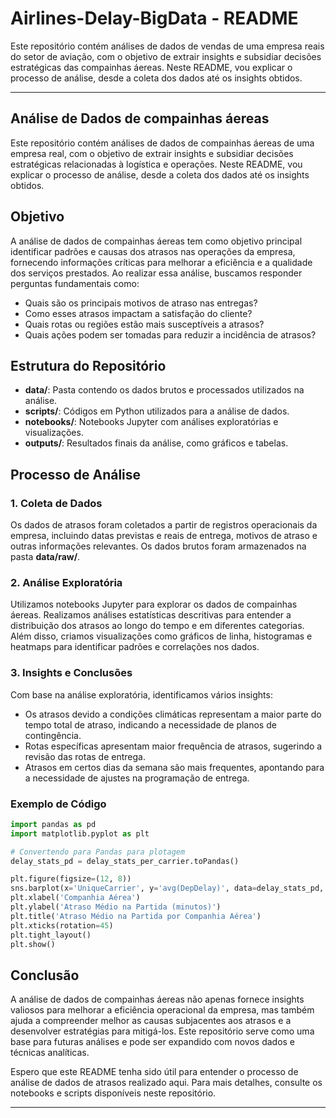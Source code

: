 # Airlines-Delay-BigData - README
 
Este repositório contém análises de dados de vendas de uma empresa reais do setor de aviação, com o objetivo de extrair insights e subsidiar decisões estratégicas das compainhas áereas. Neste README, vou explicar o processo de análise, desde a coleta dos dados até os insights obtidos.

---

## Análise de Dados de compainhas áereas 

Este repositório contém análises de dados de compainhas áereas de uma empresa real, com o objetivo de extrair insights e subsidiar decisões estratégicas relacionadas à logística e operações. Neste README, vou explicar o processo de análise, desde a coleta dos dados até os insights obtidos.

## Objetivo

A análise de dados de compainhas áereas tem como objetivo principal identificar padrões e causas dos atrasos nas operações da empresa, fornecendo informações críticas para melhorar a eficiência e a qualidade dos serviços prestados. Ao realizar essa análise, buscamos responder perguntas fundamentais como:

- Quais são os principais motivos de atraso nas entregas?
- Como esses atrasos impactam a satisfação do cliente?
- Quais rotas ou regiões estão mais susceptíveis a atrasos?
- Quais ações podem ser tomadas para reduzir a incidência de atrasos?

## Estrutura do Repositório

- **data/**: Pasta contendo os dados brutos e processados utilizados na análise.
- **scripts/**: Códigos em Python utilizados para a análise de dados.
- **notebooks/**: Notebooks Jupyter com análises exploratórias e visualizações.
- **outputs/**: Resultados finais da análise, como gráficos e tabelas.

## Processo de Análise

### 1. Coleta de Dados

Os dados de atrasos foram coletados a partir de registros operacionais da empresa, incluindo datas previstas e reais de entrega, motivos de atraso e outras informações relevantes. Os dados brutos foram armazenados na pasta **data/raw/**.

### 2. Análise Exploratória

Utilizamos notebooks Jupyter para explorar os dados de compainhas áereas. Realizamos análises estatísticas descritivas para entender a distribuição dos atrasos ao longo do tempo e em diferentes categorias. Além disso, criamos visualizações como gráficos de linha, histogramas e heatmaps para identificar padrões e correlações nos dados.

### 3. Insights e Conclusões

Com base na análise exploratória, identificamos vários insights:

- Os atrasos devido a condições climáticas representam a maior parte do tempo total de atraso, indicando a necessidade de planos de contingência.
- Rotas específicas apresentam maior frequência de atrasos, sugerindo a revisão das rotas de entrega.
- Atrasos em certos dias da semana são mais frequentes, apontando para a necessidade de ajustes na programação de entrega.

### Exemplo de Código

```python
import pandas as pd
import matplotlib.pyplot as plt

# Convertendo para Pandas para plotagem
delay_stats_pd = delay_stats_per_carrier.toPandas()

plt.figure(figsize=(12, 8))
sns.barplot(x='UniqueCarrier', y='avg(DepDelay)', data=delay_stats_pd, palette='Set2')
plt.xlabel('Companhia Aérea')
plt.ylabel('Atraso Médio na Partida (minutos)')
plt.title('Atraso Médio na Partida por Companhia Aérea')
plt.xticks(rotation=45)
plt.tight_layout()
plt.show()
```

## Conclusão

A análise de dados de compainhas áereas não apenas fornece insights valiosos para melhorar a eficiência operacional da empresa, mas também ajuda a compreender melhor as causas subjacentes aos atrasos e a desenvolver estratégias para mitigá-los. Este repositório serve como uma base para futuras análises e pode ser expandido com novos dados e técnicas analíticas.

Espero que este README tenha sido útil para entender o processo de análise de dados de atrasos realizado aqui. Para mais detalhes, consulte os notebooks e scripts disponíveis neste repositório.

---
